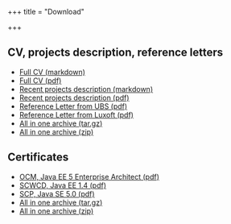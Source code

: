 +++
title = "Download"

+++

## CV, projects description, reference letters

- [Full CV (markdown)](/doc/Nikolay_Turpitko_Software_Developer_Golang_CV.md)
- [Full CV (pdf)](/doc/Nikolay_Turpitko_Software_Developer_Golang_CV.pdf)
- [Recent projects description (markdown)](/doc/Nikolay_Turpitko_Software_Developer_Golang_Recent_Projects.md)
- [Recent projects description (pdf)](/doc/Nikolay_Turpitko_Software_Developer_Golang_Recent_Projects.pdf)
- [Reference Letter from UBS (pdf)](/letter/Nikolay_Turpitko_Software_Developer_Reference_Letter_from_UBS.pdf)
- [Reference Letter from Luxoft (pdf)](/letter/Nikolay_Turpitko_Software_Developer_Reference_Letter_from_Luxoft.pdf)
- [All in one archive (tar.gz)](/Nikolay_Turpitko_Software_Developer_Golang.tar.gz)
- [All in one archive (zip)](/Nikolay_Turpitko_Software_Developer_Golang.zip)

## Certificates

- [OCM, Java EE 5 Enterprise Architect (pdf)](/cert/OCM-JEE5.pdf)
- [SCWCD, Java EE 1.4 (pdf)](/cert/SCWCD.pdf)
- [SCP, Java SE 5.0 (pdf)](/cert/SCP.pdf)
- [All in one archive (tar.gz)](/cert/Nikolay_Turpitko_Software_Developer_Java_Cert.tar.gz)
- [All in one archive (zip)](/cert/Nikolay_Turpitko_Software_Developer_Java_Cert.zip)
